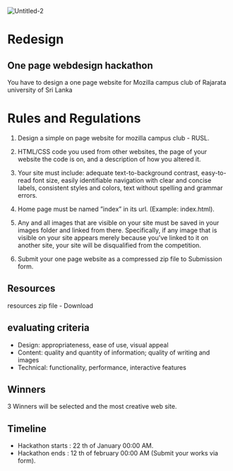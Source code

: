 ![Untitled-2](https://user-images.githubusercontent.com/28821226/72818655-d8983680-3c91-11ea-9c54-ea1937a924c5.jpg)


# Redesign
## One page webdesign hackathon

You have to design a one page website for Mozilla campus club of Rajarata university of Sri Lanka

# Rules and Regulations

1. Design a simple on page website for mozilla campus club - RUSL.

2. HTML/CSS code you used from other websites, the page of your website the code is on, and a description of how you altered it.

3. Your site must include: adequate text-to-background contrast,  easy-to-read font size,  easily identifiable navigation with clear and concise labels,  consistent styles and colors,  text without spelling and grammar errors.

4. Home page must be named ”index” in its url. (Example: index.html).

5. Any and all images that are visible on your site must be saved in your images folder and linked from there. Specifically, if any image that is visible on your site appears merely because you've linked to it on another site, your site will be disqualified from the competition.

6. Submit your one page website as a compressed zip file to Submission form.

##  Resources

resources zip file  - Download 

##  evaluating criteria

* Design: appropriateness, ease of use, visual appeal
* Content: quality and quantity of information; quality of writing and images
* Technical: functionality, performance, interactive features

## Winners
3 Winners will be selected and the most creative web site.

## Timeline

* Hackathon starts : 22 th of January 00:00 AM.
* Hackathon ends : 12 th of february 00:00 AM (Submit your works via form).



